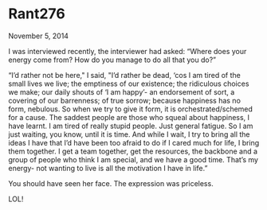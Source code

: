 # Rant276


November 5, 2014

I was interviewed recently, the interviewer had asked: “Where does your energy come from? How do you manage to do all that you do?”

“I’d rather not be here," I said, "I’d rather be dead, ‘cos I am tired of the small lives we live; the emptiness of our existence; the ridiculous choices we make; our daily shouts of ‘I am happy’- an endorsement of sort, a covering of our barrenness; of true sorrow; because happiness has no form, nebulous. So when we try to give it form, it is orchestrated/schemed for a cause. The saddest people are those who squeal about happiness, I have learnt. I am tired of really stupid people. Just general fatigue. So I am just waiting, you know, until it is time. And while I wait, I try to bring all the ideas I have that I’d have been too afraid to do if I cared much for life, I bring them together. I get a team together, get the resources, the backbone and a group of people who think I am special, and we have a good time. That’s my energy- not wanting to live is all the motivation I have in life.”

You should have seen her face. The expression was priceless.

LOL!
